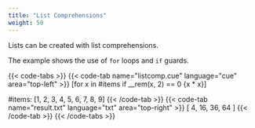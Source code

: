 ```yaml
---
title: "List Comprehensions"
weight: 50
---
```


Lists can be created with list comprehensions.

The example shows the use of `for` loops and `if` guards.

{{< code-tabs >}}
{{< code-tab name="listcomp.cue" language="cue" area="top-left" >}}
[for x in #items if __rem(x, 2) == 0 {x * x}]

#items: [1, 2, 3, 4, 5, 6, 7, 8, 9]
{{< /code-tab >}}
{{< code-tab name="result.txt" language="txt" area="top-right" >}}
[
    4,
    16,
    36,
    64
]
{{< /code-tab >}}
{{< /code-tabs >}}
